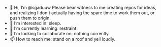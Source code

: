 - 👋 Hi, I’m @sgaduuw
  Please bear witness to me creating repos for ideas, and realizing I don't actually having the spare time to work them out, or push them to origin.
- 👀 I’m interested in: sleep.
- 🌱 I’m currently learning: restraint.
- 💞️ I’m looking to collaborate on: nothing currently.
- 📫 How to reach me: stand on a roof and yell loudly.

<!---
sgaduuw/sgaduuw is a ✨ special ✨ repository because its `README.md` (this file) appears on your GitHub profile.
You can click the Preview link to take a look at your changes.
--->
